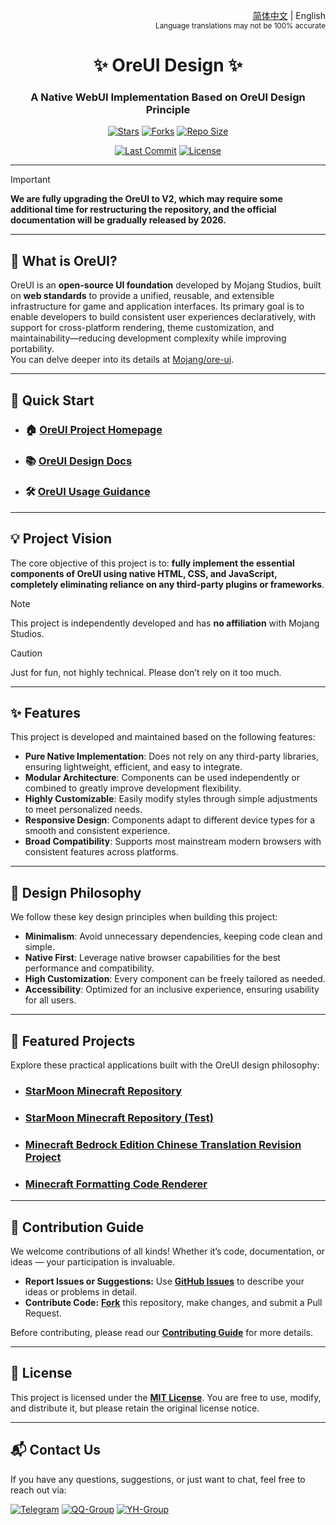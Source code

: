 <div align="right">

<a href="/README.md">简体中文</a> | English<br><sup>Language translations may not be 100% accurate</sup>

</div>

<div align="center">

# ✨ OreUI Design ✨

### A **Native WebUI Implementation** Based on OreUI Design Principle

[![Stars](https://img.shields.io/github/stars/Spectrollay/OreUI?color=eac54f&style=for-the-badge&label=Stars)](https://github.com/Spectrollay/OreUI/stargazers)
[![Forks](https://img.shields.io/github/forks/Spectrollay/OreUI?color=brightgreen&style=for-the-badge&label=Forks)](https://github.com/Spectrollay/OreUI/network/members)
[![Repo Size](https://img.shields.io/github/repo-size/Spectrollay/OreUI?style=for-the-badge&label=Repo%20Size)](https://github.com/Spectrollay/OreUI/archive/refs/heads/main.zip)

[![Last Commit](https://img.shields.io/github/last-commit/Spectrollay/OreUI?style=for-the-badge&label=Last%20Commit)](https://github.com/Spectrollay/OreUI/commits/main)
[![License](https://img.shields.io/badge/License-MIT-ff69b4?style=for-the-badge)](LICENSE)

</div>

---

> [!IMPORTANT]  
> **We are fully upgrading the OreUI to V2, which may require some additional time for restructuring the repository, and the official documentation will be gradually released by 2026.**

---

## 🚀 What is OreUI?

OreUI is an **open-source UI foundation** developed by Mojang Studios, built on **web standards** to provide a unified, reusable, and extensible infrastructure for game and application interfaces. Its primary goal is to enable developers to build consistent user experiences declaratively, with support for cross-platform rendering, theme customization, and maintainability—reducing development complexity while improving portability.  
You can delve deeper into its details at [Mojang/ore-ui](https://github.com/Mojang/ore-ui).

---

## 🚀 Quick Start

* ### 🏠 [**OreUI Project Homepage**](https://spectrollay.github.io/OreUI)
* ### 📚 [**OreUI Design Docs**](https://spectrollay.github.io/OreUI/docs)
* ### 🛠️ [**OreUI Usage Guidance**](https://spectrollay.github.io/OreUI/docs/how_to_use.html)

---

## 💡 Project Vision

The core objective of this project is to: **fully implement the essential components of OreUI using native HTML, CSS, and JavaScript, completely eliminating reliance on any third-party plugins or frameworks**.  

> [!NOTE]  
> This project is independently developed and has **no affiliation** with Mojang Studios.

> [!CAUTION]  
> Just for fun, not highly technical. Please don’t rely on it too much.

---

## ✨ Features

This project is developed and maintained based on the following features:

* **Pure Native Implementation**: Does not rely on any third-party libraries, ensuring lightweight, efficient, and easy to integrate.
* **Modular Architecture**: Components can be used independently or combined to greatly improve development flexibility.
* **Highly Customizable**: Easily modify styles through simple adjustments to meet personalized needs.
* **Responsive Design**: Components adapt to different device types for a smooth and consistent experience.
* **Broad Compatibility**: Supports most mainstream modern browsers with consistent features across platforms.

---

## 🎨 Design Philosophy

We follow these key design principles when building this project:

* **Minimalism**: Avoid unnecessary dependencies, keeping code clean and simple.
* **Native First**: Leverage native browser capabilities for the best performance and compatibility.
* **High Customization**: Every component can be freely tailored as needed.
* **Accessibility**: Optimized for an inclusive experience, ensuring usability for all users.

---

## 🌟 Featured Projects

Explore these practical applications built with the OreUI design philosophy:

* ### [**StarMoon Minecraft Repository**](https://github.com/Spectrollay/minecraft_repository)
* ### [**StarMoon Minecraft Repository (Test)**](https://github.com/Spectrollay/minecraft_repository_test)
* ### [**Minecraft Bedrock Edition Chinese Translation Revision Project**](https://github.com/Spectrollay/mclang_cn)
* ### [**Minecraft Formatting Code Renderer**](https://github.com/Spectrollay/minecraft_formatting_code_online)

---

## 🤝 Contribution Guide

We welcome contributions of all kinds! Whether it’s code, documentation, or ideas — your participation is invaluable.

* **Report Issues or Suggestions:** Use [**GitHub Issues**](https://github.com/Spectrollay/OreUI/issues) to describe your ideas or problems in detail.
* **Contribute Code:** [**Fork**](https://github.com/Spectrollay/OreUI/fork) this repository, make changes, and submit a Pull Request.

Before contributing, please read our [**Contributing Guide**](CONTRIBUTING.md) for more details.

---

## 📜 License

This project is licensed under the [**MIT License**](LICENSE). You are free to use, modify, and distribute it, but please retain the original license notice.

---

## 📬 Contact Us

If you have any questions, suggestions, or just want to chat, feel free to reach out via:

[![Telegram](https://img.shields.io/badge/Telegram-Group-blue?style=for-the-badge)](https://t.me/Spectrollay_MCW) [![QQ-Group](https://img.shields.io/badge/QQ-Group-blue?style=for-the-badge)](https://qm.qq.com/q/AqLmKLH9mM) [![YH-Group](https://img.shields.io/badge/Yunhu-Group-blue?style=for-the-badge)](https://yhfx.jwznb.com/share?key=VyTE7W7sLwRl&ts=1684642802)
